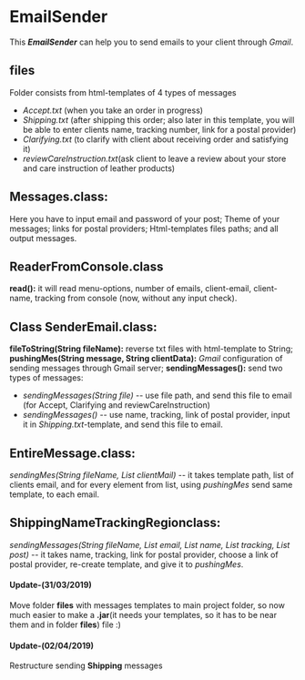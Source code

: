 # EmailSender
This **_EmailSender_** can help you to send emails to your client through _Gmail_.

## **files** 
Folder consists from html-templates of 4 types of messages
* _Accept.txt_ (when you take an order in progress)
* _Shipping.txt_ (after shipping this order; also later in this template, you will be able to enter clients name, tracking number, link   for a postal provider)
* _Clarifying.txt_ (to clarify with client about receiving order and satisfying it)
* _reviewCareInstruction.txt_(ask client to leave a review about your store and care instruction of leather products)
    
## **Messages.class:**
Here you have to input email and password of your post;
Theme of your messages; links for postal providers;
Html-templates files paths; and all output messages.

## **ReaderFromConsole.class**
**read():** it will read menu-options, number of emails, client-email, client-name, tracking from console (now, without any input check).

## **Class SenderEmail.class:**
**fileToString(String fileName):** reverse txt files with html-template to String;
**pushingMes(String message, String clientData):** _Gmail_ configuration of sending messages through Gmail server;
**sendingMessages():** send two types of messages:
* *sendingMessages(String file)* -- use file path, and send this file to email (for Accept, Clarifying and reviewCareInstruction)
* *sendingMessages()* -- use name, tracking, link of postal provider, input it in _Shipping.txt_-template, and send this file to email.
                                  
## **EntireMessage.class:**
*sendingMes(String fileName, List<String> clientMail)* -- it takes template path, list of clients email, and for every element from list, using _pushingMes_ send same template, to each email.
## **ShippingNameTrackingRegionclass:**
*sendingMessages(String fileName, List<String> email, List<String> name, List<String> tracking, List<String> post)* -- it takes name, tracking, link for postal provider, choose a link of postal provider, re-create template, and give it to _pushingMes_.

     
#### **Update-(31/03/2019)** ####
Move folder **files** with messages templates to main project folder, so now much easier to make a **.jar**(it needs your templates, so it has to be near them and in folder **files**) file :)
    
#### **Update-(02/04/2019)** ####
Restructure sending **Shipping** messages